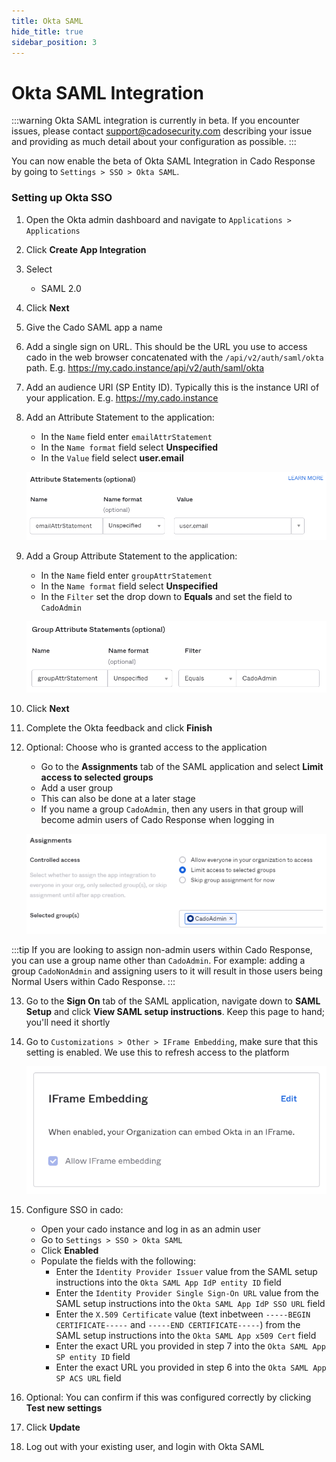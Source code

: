 ```yaml
---
title: Okta SAML
hide_title: true
sidebar_position: 3
---
```


# Okta SAML Integration

:::warning
Okta SAML integration is currently in beta.  If you encounter issues, please contact support@cadosecurity.com describing your issue and providing as much detail about your configuration as possible.
:::

You can now enable the beta of Okta SAML Integration in Cado Response by going to `Settings > SSO > Okta SAML`.

### Setting up Okta SSO
1. Open the Okta admin dashboard and navigate to `Applications > Applications`
2. Click **Create App Integration**
3. Select
	- SAML 2.0
4. Click **Next**
5. Give the Cado SAML app a name
6. Add a single sign on URL. This should be the URL you use to access cado in the web browser concatenated with the `/api/v2/auth/saml/okta` path. E.g. https://my.cado.instance/api/v2/auth/saml/okta
7. Add an audience URI (SP Entity ID). Typically this is the instance URI of your application. E.g. https://my.cado.instance
8. Add an Attribute Statement to the application:
	- In the `Name` field enter `emailAttrStatement`
	- In the `Name format` field select **Unspecified**
    - In the `Value` field select **user.email**

	![Okta Attribute Statement](/img/okta-attribute-statement.png)

9. Add a Group Attribute Statement to the application:
	- In the `Name` field enter `groupAttrStatement`
	- In the `Name format` field select **Unspecified**
    - In the `Filter` set the drop down to **Equals** and set the field to `CadoAdmin`

	![Okta Group Attribute Statement](/img/okta-group-attribute-statement.png)

10. Click **Next**
11. Complete the Okta feedback and click **Finish**
12. Optional: Choose who is granted access to the application
	- Go to the  **Assignments** tab of the SAML application and select **Limit access to selected groups**
	- Add a user group
	- This can also be done at a later stage
	- If you name a group `CadoAdmin`, then any users in that group will become admin users of Cado Response when logging in

	![Okta Assignments](/img/okta-assignments.png)

:::tip
If you are looking to assign non-admin users within Cado Response, you can use a group name other than `CadoAdmin`.  For example: adding a group `CadoNonAdmin` and assigning users to it will result in those users being Normal Users within Cado Response.
:::

13. Go to the **Sign On** tab of the SAML application, navigate down to **SAML Setup** and click **View SAML setup instructions**. Keep this page to hand; you'll need it shortly
14. Go to `Customizations > Other > IFrame Embedding`, make sure that this setting is enabled. We use this to refresh access to the platform

	![Okta IFrame Embedding](/img/okta-iframe-embedding.png)

15. Configure SSO in cado:
	- Open your cado instance and log in as an admin user
	- Go to `Settings > SSO > Okta SAML`
	- Click **Enabled**
    - Populate the fields with the following:
        - Enter the `Identity Provider Issuer` value from the SAML setup instructions into the `Okta SAML App IdP entity ID` field
        - Enter the `Identity Provider Single Sign-On URL` value from the SAML setup instructions into the `Okta SAML App IdP SSO URL` field
        - Enter the `X.509 Certificate` value (text inbetween `-----BEGIN CERTIFICATE-----` and `-----END CERTIFICATE-----`) from the SAML setup instructions into the `Okta SAML App x509 Cert` field
        - Enter the exact URL you provided in step 7 into the `Okta SAML App SP entity ID` field
        - Enter the exact URL you provided in step 6 into the `Okta SAML App SP ACS URL` field
16. Optional: You can confirm if this was configured correctly by clicking **Test new settings**
17. Click **Update**
18. Log out with your existing user, and login with Okta SAML

